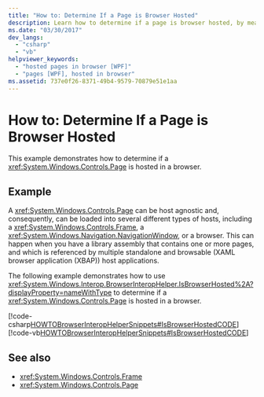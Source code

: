 ```yaml
---
title: "How to: Determine If a Page is Browser Hosted"
description: Learn how to determine if a page is browser hosted, by means of the included code samples in C# and Visual Basic.
ms.date: "03/30/2017"
dev_langs: 
  - "csharp"
  - "vb"
helpviewer_keywords: 
  - "hosted pages in browser [WPF]"
  - "pages [WPF], hosted in browser"
ms.assetid: 737e0f26-8371-49b4-9579-70879e51e1aa
---
```

# How to: Determine If a Page is Browser Hosted

This example demonstrates how to determine if a <xref:System.Windows.Controls.Page> is hosted in a browser.  
  
## Example  

 A <xref:System.Windows.Controls.Page> can be host agnostic and, consequently, can be loaded into several different types of hosts, including a <xref:System.Windows.Controls.Frame>, a <xref:System.Windows.Navigation.NavigationWindow>, or a browser. This can happen when you have a library assembly that contains one or more pages, and which is referenced by multiple standalone and browsable (XAML browser application (XBAP)) host applications.  
  
 The following example demonstrates how to use <xref:System.Windows.Interop.BrowserInteropHelper.IsBrowserHosted%2A?displayProperty=nameWithType> to determine if a <xref:System.Windows.Controls.Page> is hosted in a browser.  
  
 [!code-csharp[HOWTOBrowserInteropHelperSnippets#IsBrowserHostedCODE](~/samples/snippets/csharp/VS_Snippets_Wpf/HOWTOBrowserInteropHelperSnippets/CSharp/Page1.xaml.cs#isbrowserhostedcode)]
 [!code-vb[HOWTOBrowserInteropHelperSnippets#IsBrowserHostedCODE](~/samples/snippets/visualbasic/VS_Snippets_Wpf/HOWTOBrowserInteropHelperSnippets/visualbasic/page1.xaml.vb#isbrowserhostedcode)]  
  
## See also

- <xref:System.Windows.Controls.Frame>
- <xref:System.Windows.Controls.Page>
